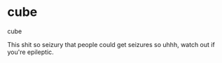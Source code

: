 # cube
cube

This shit so seizury that people could get seizures so uhhh, watch out if you're epileptic.
